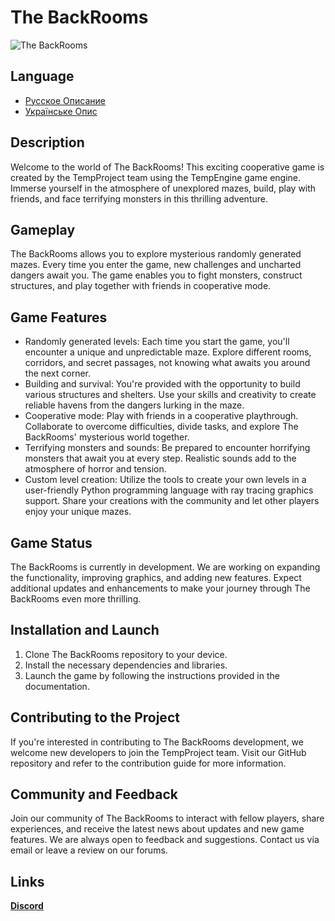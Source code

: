 # The BackRooms

![The BackRooms](./assets_project/image.jpg)

## Language
- [Русcкое Описание](./dock/description_project/ru_RU.md)
- [Українське Опис](./dock/description_project/uk_UK.md)

## Description

Welcome to the world of The BackRooms! This exciting cooperative game is created by the TempProject team using the TempEngine game engine. Immerse yourself in the atmosphere of unexplored mazes, build, play with friends, and face terrifying monsters in this thrilling adventure.

## Gameplay

The BackRooms allows you to explore mysterious randomly generated mazes. Every time you enter the game, new challenges and uncharted dangers await you. The game enables you to fight monsters, construct structures, and play together with friends in cooperative mode.

## Game Features

- Randomly generated levels: Each time you start the game, you'll encounter a unique and unpredictable maze. Explore different rooms, corridors, and secret passages, not knowing what awaits you around the next corner.
- Building and survival: You're provided with the opportunity to build various structures and shelters. Use your skills and creativity to create reliable havens from the dangers lurking in the maze.
- Cooperative mode: Play with friends in a cooperative playthrough. Collaborate to overcome difficulties, divide tasks, and explore The BackRooms' mysterious world together.
- Terrifying monsters and sounds: Be prepared to encounter horrifying monsters that await you at every step. Realistic sounds add to the atmosphere of horror and tension.
- Custom level creation: Utilize the tools to create your own levels in a user-friendly Python programming language with ray tracing graphics support. Share your creations with the community and let other players enjoy your unique mazes.

## Game Status

The BackRooms is currently in development. We are working on expanding the functionality, improving graphics, and adding new features. Expect additional updates and enhancements to make your journey through The BackRooms even more thrilling.

## Installation and Launch

1. Clone The BackRooms repository to your device.
2. Install the necessary dependencies and libraries.
3. Launch the game by following the instructions provided in the documentation.

## Contributing to the Project

If you're interested in contributing to The BackRooms development, we welcome new developers to join the TempProject team. Visit our GitHub repository and refer to the contribution guide for more information.

## Community and Feedback

Join our community of The BackRooms to interact with fellow players, share experiences, and receive the latest news about updates and new game features. We are always open to feedback and suggestions. Contact us via email or leave a review on our forums.

## Links
[**Discord**](https://discord.gg/HSH52cfxJX)
